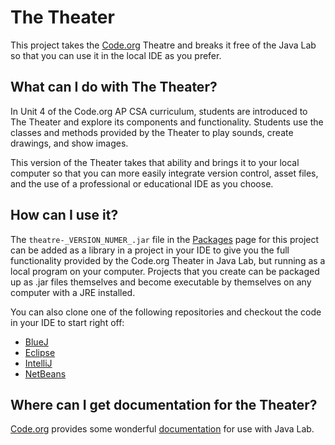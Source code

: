 # The Theater
This project takes the [Code.org](https://code.org) Theatre
and breaks it free of the Java Lab so that you can use it in
the local IDE as you prefer.

## What can I do with The Theater?
In Unit 4 of the Code.org AP CSA curriculum, students are
introduced to The Theater and explore its components and
functionality. Students use the classes and methods provided
by the Theater to play sounds, create drawings, and show
images. 

This version of the Theater takes that ability and brings
it to your local computer so that you can more easily integrate
version control, asset files, and the use of a professional or
educational IDE as you choose.

## How can I use it?
The ```theatre-_VERSION_NUMER_.jar``` file in the [Packages](https://github.com/users/mrbdahlem/packages?repo_name=Theatre)
page for this project can be added as a library in a project
in your IDE to give you the full functionality provided by
the Code.org Theater in Java Lab, but running as a local
program on your computer. Projects that you create can be
packaged up as .jar files themselves and become executable
by themselves on any computer with a JRE installed.

You can also clone one of the following repositories and
checkout the code in your IDE to start right off:
* [BlueJ](https://github.com/mrbdahlem/BlueJTheater)
* [Eclipse]()
* [IntelliJ](https://github.com/mrbdahlem/IntelliJTheater)
* [NetBeans]()

## Where can I get documentation for the Theater?
[Code.org](https://code.org) provides some wonderful 
[documentation](https://studio.code.org/docs/ide/javalab/classes/Theater)
for use with Java Lab.